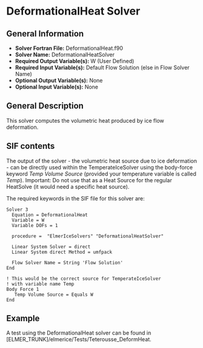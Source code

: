 # DeformationalHeat Solver
## General Information
- **Solver Fortran File:** DeformationalHeat.f90
- **Solver Name:** DeformationalHeatSolver
- **Required Output Variable(s):** W (User Defined)
- **Required Input Variable(s):** Default Flow Solution (else in Flow Solver Name)
- **Optional Output Variable(s):** None
- **Optional Input Variable(s):** None

## General Description
This solver computes the volumetric heat produced by ice flow deformation.

## SIF contents
The output of the solver - the volumetric heat source due to ice deformation - can be directly used within the TemperateIceSolver using the body-force keyword *Temp Volume Source* (provided your temperature variable is called *Temp*). Important: Do not use that as a Heat Source for the regular HeatSolve (it would need a specific heat source).

The required keywords in the SIF file for this solver are:

```
Solver 3
  Equation = DeformationalHeat
  Variable = W
  Variable DOFs = 1

  procedure =  "ElmerIceSolvers" "DeformationalHeatSolver"

  Linear System Solver = direct
  Linear System direct Method = umfpack
  
  Flow Solver Name = String 'Flow Solution'
End

! This would be the correct source for TemperateIceSolver
! with variable name Temp
Body Force 1
   Temp Volume Source = Equals W
End
```
## Example
A test using the DeformationalHeat solver can be found in [ELMER_TRUNK]/elmerice/Tests/Teterousse_DeformHeat.
